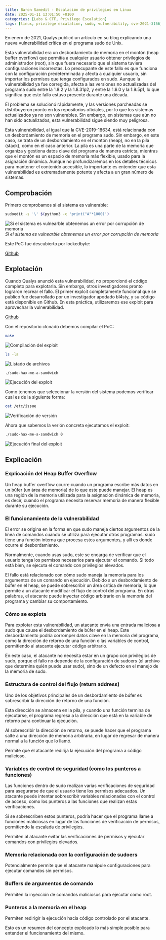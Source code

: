 ```yaml
---
title: Baron Samedit - Escalación de privilegios en Linux
date: 2025-01-11 13:01:50 +0100
categories: [Labs & CTF, Privilege Escalation]
tags: [linux, privilege escalation, sudo, vulnerability, cve-2021-3156]
---
```


En enero de 2021, Qualys publicó un artículo en su blog explicando una nueva vulnerabilidad crítica en el programa sudo de Unix.

Esta vulnerabilidad era un desbordamiento de memoria en el montón (heap buffer overflow) que permitía a cualquier usuario obtener privilegios de administrador (root), sin que fuera necesario que el sistema tuviera configuraciones incorrectas. Lo preocupante de este fallo es que funciona con la configuración predeterminada y afecta a cualquier usuario, sin importar los permisos que tenga configurados en sudo. Aunque la vulnerabilidad ya fue corregida, afecta a las versiones no actualizadas del programa sudo entre la 1.8.2 y la 1.8.31p2, y entre la 1.9.0 y la 1.9.5p1, lo que significa que este fallo estuvo presente durante una década.

El problema se solucionó rápidamente, y las versiones parcheadas se distribuyeron pronto en los repositorios oficiales, por lo que los sistemas actualizados ya no son vulnerables. Sin embargo, en sistemas que aún no han sido actualizados, esta vulnerabilidad sigue siendo muy peligrosa.

Esta vulnerabilidad, al igual que la CVE-2019-18634, está relacionada con un desbordamiento de memoria en el programa sudo. Sin embargo, en este caso, se trata de un desbordamiento en el montón (heap), no en la pila (stack), como en el caso anterior. La pila es una parte de la memoria que organiza y gestiona datos clave del programa de manera estricta, mientras que el montón es un espacio de memoria más flexible, usado para la asignación dinámica. Aunque no profundizaremos en los detalles técnicos para mantener el contenido accesible, lo importante es entender que esta vulnerabilidad es extremadamente potente y afecta a un gran número de sistemas.

## Comprobación

Primero comprobamos si el sistema es vulnerable:

```bash
sudoedit -s '\' $(python3 -c 'print("A"*1000)')
```

![Si el sistema es vulnearble obtenemos un error por corrupción de memoria](2025-01-11_14-01.png)
_Si el sistema es vulnearble obtenemos un error por corrupción de memoria_

Este PoC fue descubierto por lockedbyte:

[Github](https://github.com/lockedbyte/CVE-Exploits/tree/master/CVE-2021-3156)

## Explotación

Cuando Qualys anunció esta vulnerabilidad, no proporcionó el código completo para explotarla. Sin embargo, otros investigadores pronto lograron recrear el fallo. El primer exploit completamente funcional que se publicó fue desarrollado por un investigador apodado bl4sty, y su código está disponible en Github. En esta práctica, utilizaremos ese exploit para aprovechar la vulnerabilidad.

[Github](https://github.com/blasty/CVE-2021-3156)

Con el repositorio clonado debemos compilar el PoC:

```bash
make
```

![Compilación del exploit](2025-01-11_14-07.png)

```bash
ls -la
```

![Listado de archivos](2025-01-11_14-09.png)

```bash
./sudo-hax-me-a-sandwich
```

![Ejecución del exploit](2025-01-11_14-10.png)

Como tenemos que seleccionar la versión del sistema podemos verificar cual es de la siguiente forma:

```bash
cat /etc/issue
```

![Verificación de versión](2025-01-11_14-15.png)

Ahora que sabemos la verión concreta ejecutamos el exploit:

```bash
./sudo-hax-me-a-sandwich 0
```

![Ejecución final del exploit](2025-01-11_14-17.png)

## Explicación

### Explicación del Heap Buffer Overflow

Un heap buffer overflow ocurre cuando un programa escribe más datos en un búfer (un área de memoria) de lo que este puede manejar. El heap es una región de la memoria utilizada para la asignación dinámica de memoria, es decir, cuando el programa necesita reservar memoria de manera flexible durante su ejecución.

### El funcionamiento de la vulnerabilidad

El error se origina en la forma en que sudo maneja ciertos argumentos de la línea de comandos cuando se utiliza para ejecutar otros programas. sudo tiene una función interna que procesa estos argumentos, y allí es donde ocurre el desbordamiento.

Normalmente, cuando usas sudo, este se encarga de verificar que el usuario tenga los permisos necesarios para ejecutar el comando. Si todo está bien, se ejecuta el comando con privilegios elevados.

El fallo está relacionado con cómo sudo maneja la memoria para los argumentos de un comando en ejecución. Debido a un desbordamiento de búfer en el heap, se puede sobrescribir un área crítica de memoria, lo que permite a un atacante modificar el flujo de control del programa. En otras palabras, el atacante puede inyectar código arbitrario en la memoria del programa y cambiar su comportamiento.

### Cómo se explota

Para explotar esta vulnerabilidad, un atacante envia una entrada maliciosa a sudo que cause el desbordamiento de búfer en el heap. Este desbordamiento podría corromper datos clave en la memoria del programa, como la dirección de retorno de una función o las variables de control, permitiendo al atacante ejecutar código arbitrario.

En este caso, el atacante no necesita estar en un grupo con privilegios de sudo, porque el fallo no depende de la configuración de sudoers (el archivo que determina quién puede usar sudo), sino de un defecto en el manejo de la memoria de sudo.

### Estructura de control del flujo (return address)

Uno de los objetivos principales de un desbordamiento de búfer es sobrescribir la dirección de retorno de una función.

Esta dirección se almacena en la pila, y cuando una función termina de ejecutarse, el programa regresa a la dirección que está en la variable de retorno para continuar la ejecución.

Al sobrescribir la dirección de retorno, se puede hacer que el programa salte a una dirección de memoria arbitraria, en lugar de regresar de manera normal a la función que lo llamó.

Permite que el atacante redirija la ejecución del programa a código malicioso.

### Variables de control de seguridad (como los punteros a funciones)

Las funciones dentro de sudo realizan varias verificaciones de seguridad para asegurarse de que el usuario tiene los permisos adecuados. Un atacante puede intentar sobrescribir variables relacionadas con el control de acceso, como los punteros a las funciones que realizan estas verificaciones.

Si se sobrescriben estos punteros, podría hacer que el programa llame a funciones maliciosas en lugar de las funciones de verificación de permisos, permitiendo la escalada de privilegios.

Permiten al atacante evitar las verificaciones de permisos y ejecutar comandos con privilegios elevados.

### Memoria relacionada con la configuración de sudoers

Potencialmente permite que el atacante manipule configuraciones para ejecutar comandos sin permisos.

### Buffers de argumentos de comando

Permiten la inyección de comandos maliciosos para ejecutar como root.

### Punteros a la memoria en el heap

Permiten redirigir la ejecución hacia código controlado por el atacante.

Esto es un resumen del concepto explicado lo más simple posible para entender el funcionamiento del mismo.